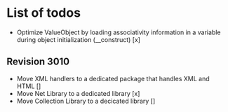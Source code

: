 # List of todos

- Optimize ValueObject by loading associativity information in a variable during object initialization (__construct) [x]

## Revision 3010

- Move XML handlers to a dedicated package that handles XML and HTML []
- Move Net Library to a dedicated library [x]
- Move Collection Library to a decicated library []
